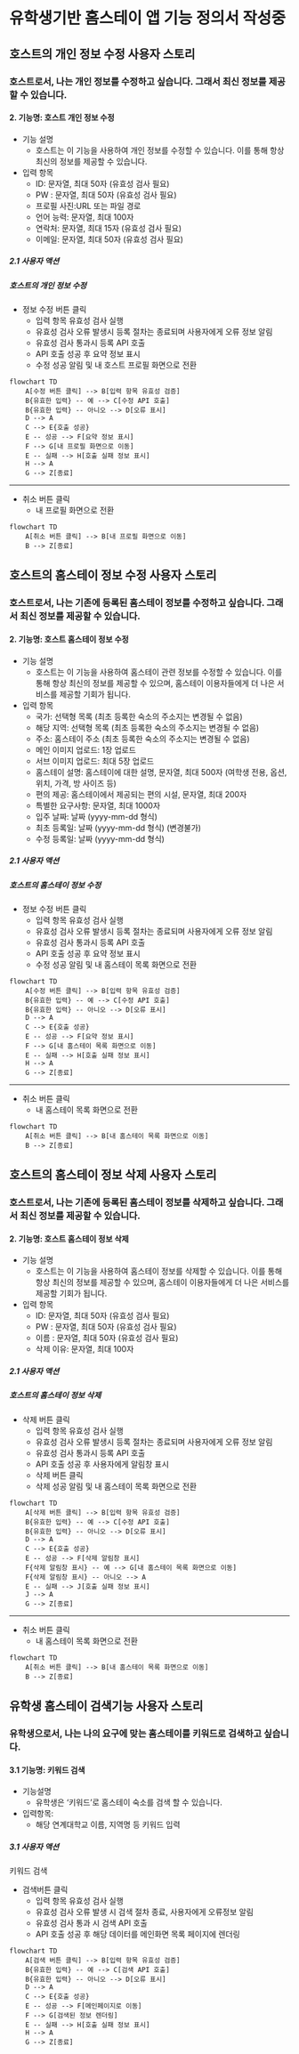 # 유학생기반 홈스테이 앱 기능 정의서 작성중

## 호스트의 개인 정보 수정 사용자 스토리

### 호스트로서, 나는 개인 정보를 수정하고 싶습니다. 그래서 최신 정보를 제공할 수 있습니다.

#### 2. 기능명: 호스트 개인 정보 수정

- 기능 설명
  - 호스트는 이 기능을 사용하여 개인 정보를 수정할 수 있습니다. 이를 통해 항상 최신의 정보를 제공할 수 있습니다.
- 입력 항목
  - ID: 문자열, 최대 50자 (유효성 검사 필요)
  - PW : 문자열, 최대 50자 (유효성 검사 필요)
  - 프로필 사진:URL 또는 파일 경로
  - 언어 능력: 문자열, 최대 100자
  - 연락처: 문자열, 최대 15자 (유효성 검사 필요)
  - 이메일: 문자열, 최대 50자 (유효성 검사 필요)

##### 2.1 사용자 액션

##### 호스트의 개인 정보 수정

- 정보 수정 버튼 클릭
  - 입력 항목 유효성 검사 실행
  - 유효성 검사 오류 발생시 등록 절차는 종료되며 사용자에게 오류 정보 알림
  - 유효성 검사 통과시 등록 API 호출
  - API 호출 성공 후 요약 정보 표시
  - 수정 성공 알림 및 내 호스트 프로필 화면으로 전환

```mermaid
flowchart TD
    A[수정 버튼 클릭] --> B[입력 항목 유효성 검증]
    B{유효한 입력} -- 예 --> C[수정 API 호출]
    B{유효한 입력} -- 아니오 --> D[오류 표시]
    D --> A
    C --> E{호출 성공}
    E -- 성공 --> F[요약 정보 표시]
    F --> G[내 프로필 화면으로 이동]
    E -- 실패 --> H[호출 실패 정보 표시]
    H --> A
    G --> Z[종료]
```

---

- 취소 버튼 클릭
  - 내 프로필 화면으로 전환

```mermaid
flowchart TD
    A[취소 버튼 클릭] --> B[내 프로필 화면으로 이동]
    B --> Z[종료]
```

## 호스트의 홈스테이 정보 수정 사용자 스토리

### 호스트로서, 나는 기존에 등록된 홈스테이 정보를 수정하고 싶습니다. 그래서 최신 정보를 제공할 수 있습니다.

#### 2. 기능명: 호스트 홈스테이 정보 수정

- 기능 설명
  - 호스트는 이 기능을 사용하여 홈스테이 관련 정보를 수정할 수 있습니다. 이를 통해 항상 최신의 정보를 제공할 수 있으며, 홈스테이 이용자들에게 더 나은 서비스를 제공할 기회가 됩니다.
- 입력 항목
  - 국가: 선택형 목록 (최초 등록한 숙소의 주소지는 변경될 수 없음)
  - 해당 지역: 선택형 목록 (최초 등록한 숙소의 주소지는 변경될 수 없음)
  - 주소: 홈스테이 주소 (최초 등록한 숙소의 주소지는 변경될 수 없음)
  - 메인 이미지 업로드: 1장 업로드
  - 서브 이미지 업로드: 최대 5장 업로드
  - 홈스테이 설명: 홈스테이에 대한 설명, 문자열, 최대 500자 (여학생 전용, 옵션, 위치, 가격, 방 사이즈 등)
  - 편의 제공: 홈스테이에서 제공되는 편의 시설, 문자열, 최대 200자
  - 특별한 요구사항: 문자열, 최대 1000자
  - 입주 날짜: 날짜 (yyyy-mm-dd 형식)
  - 최초 등록일: 날짜 (yyyy-mm-dd 형식) (변경불가)
  - 수정 등록일: 날짜 (yyyy-mm-dd 형식)

##### 2.1 사용자 액션

##### 호스트의 홈스테이 정보 수정

- 정보 수정 버튼 클릭
  - 입력 항목 유효성 검사 실행
  - 유효성 검사 오류 발생시 등록 절차는 종료되며 사용자에게 오류 정보 알림
  - 유효성 검사 통과시 등록 API 호출
  - API 호출 성공 후 요약 정보 표시
  - 수정 성공 알림 및 내 홈스테이 목록 화면으로 전환

```mermaid
flowchart TD
    A[수정 버튼 클릭] --> B[입력 항목 유효성 검증]
    B{유효한 입력} -- 예 --> C[수정 API 호출]
    B{유효한 입력} -- 아니오 --> D[오류 표시]
    D --> A
    C --> E{호출 성공}
    E -- 성공 --> F[요약 정보 표시]
    F --> G[내 홈스테이 목록 화면으로 이동]
    E -- 실패 --> H[호출 실패 정보 표시]
    H --> A
    G --> Z[종료]
```

---

- 취소 버튼 클릭
  - 내 홈스테이 목록 화면으로 전환

```mermaid
flowchart TD
    A[취소 버튼 클릭] --> B[내 홈스테이 목록 화면으로 이동]
    B --> Z[종료]
```

## 호스트의 홈스테이 정보 삭제 사용자 스토리

### 호스트로서, 나는 기존에 등록된 홈스테이 정보를 삭제하고 싶습니다. 그래서 최신 정보를 제공할 수 있습니다.

#### 2. 기능명: 호스트 홈스테이 정보 삭제

- 기능 설명
  - 호스트는 이 기능을 사용하여 홈스테이 정보를 삭제할 수 있습니다. 이를 통해 항상 최신의 정보를 제공할 수 있으며, 홈스테이 이용자들에게 더 나은 서비스를 제공할 기회가 됩니다.
- 입력 항목
  - ID: 문자열, 최대 50자 (유효성 검사 필요)
  - PW : 문자열, 최대 50자 (유효성 검사 필요)
  - 이름 : 문자열, 최대 50자 (유효성 검사 필요)
  - 삭제 이유: 문자열, 최대 100자

##### 2.1 사용자 액션

##### 호스트의 홈스테이 정보 삭제

- 삭제 버튼 클릭
  - 입력 항목 유효성 검사 실행
  - 유효성 검사 오류 발생시 등록 절차는 종료되며 사용자에게 오류 정보 알림
  - 유효성 검사 통과시 등록 API 호출
  - API 호출 성공 후 사용자에게 알림창 표시
  - 삭제 버튼 클릭
  - 삭제 성공 알림 및 내 홈스테이 목록 화면으로 전환

```mermaid
flowchart TD
    A[삭제 버튼 클릭] --> B[입력 항목 유효성 검증]
    B{유효한 입력} -- 예 --> C[수정 API 호출]
    B{유효한 입력} -- 아니오 --> D[오류 표시]
    D --> A
    C --> E{호출 성공}
    E -- 성공 --> F[삭제 알림창 표시]
    F{삭제 알림창 표시} -- 예 --> G[내 홈스테이 목록 화면으로 이동]
    F{삭제 알림창 표시} -- 아니오 --> A
    E -- 실패 --> J[호출 실패 정보 표시]
    J --> A
    G --> Z[종료]
```

---

- 취소 버튼 클릭
  - 내 홈스테이 목록 화면으로 전환

```mermaid
flowchart TD
    A[취소 버튼 클릭] --> B[내 홈스테이 목록 화면으로 이동]
    B --> Z[종료]
```

## 유학생 홈스테이 검색기능 사용자 스토리

### 유학생으로서, 나는 나의 요구에 맞는 홈스테이를 키워드로 검색하고 싶습니다. 

#### 3.1 기능명: 키워드 검색
- 기능설명
  - 유학생은 ‘키워드’로 홈스테이 숙소를 검색 할 수 있습니다.
- 입력항목:
    - 해당 연계대학교 이름, 지역명 등 키워드 입력

##### 3.1 사용자 액션

키워드 검색

- 검색버튼 클릭
  - 입력 항목 유효성 검사 실행
  - 유효성 검사 오류 발생 시 검색 절차 종료, 사용자에게 오류정보 알림
  - 유효성 검사 통과 시 검색 API 호출
  - API 호출 성공 후 해당 데이터를 메인화면 목록 페이지에 렌더링

```mermaid
flowchart TD
    A[검색 버튼 클릭] --> B[입력 항목 유효성 검증]
    B{유효한 입력} -- 예 --> C[검색 API 호출]
    B{유효한 입력} -- 아니오 --> D[오류 표시]
    D --> A
    C --> E{호출 성공}
    E -- 성공 --> F[메인페이지로 이동]
    F --> G[검색된 정보 렌더링]
    E -- 실패 --> H[호출 실패 정보 표시]
    H --> A
    G --> Z[종료]
```
